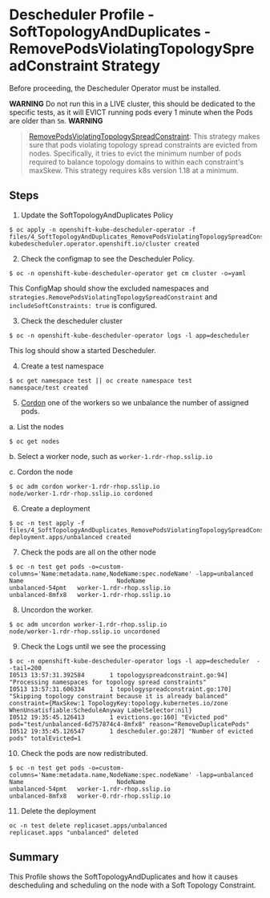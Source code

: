 # Descheduler Profile - SoftTopologyAndDuplicates - RemovePodsViolatingTopologySpreadConstraint Strategy

Before proceeding, the Descheduler Operator must be installed.

**WARNING**
Do not run this in a LIVE cluster, this should be dedicated to the specific tests, as it will EVICT running pods every 1 minute when the Pods are older than `5m`.
**WARNING**

> [RemovePodsViolatingTopologySpreadConstraint](https://github.com/kubernetes-sigs/descheduler/tree/0b2c10d6cee917bc553f743c44c51e730f9b1205#removepodsviolatingtopologyspreadconstraint): This strategy makes sure that pods violating topology spread constraints are evicted from nodes. Specifically, it tries to evict the minimum number of pods required to balance topology domains to within each constraint's maxSkew. This strategy requires k8s version 1.18 at a minimum.

## Steps

1. Update the SoftTopologyAndDuplicates Policy

```
$ oc apply -n openshift-kube-descheduler-operator -f files/4_SoftTopologyAndDuplicates_RemovePodsViolatingTopologySpreadConstraint.yml
kubedescheduler.operator.openshift.io/cluster created
```

2. Check the configmap to see the Descheduler Policy. 

```
$ oc -n openshift-kube-descheduler-operator get cm cluster -o=yaml
```

This ConfigMap should show the excluded namespaces and `strategies.RemovePodsViolatingTopologySpreadConstraint` and `includeSoftConstraints: true` is configured.

3. Check the descheduler cluster 

```
$ oc -n openshift-kube-descheduler-operator logs -l app=descheduler 
```

This log should show a started Descheduler.

4. Create a test namespace

```
$ oc get namespace test || oc create namespace test
namespace/test created
```

5. [Cordon](https://docs.openshift.com/container-platform/4.10/nodes/nodes/nodes-nodes-working.html) one of the workers so we unbalance the number of assigned pods. 

a. List the nodes

```
$ oc get nodes
```

b. Select a worker node, such as `worker-1.rdr-rhop.sslip.io` 

c. Cordon the node

```
$ oc adm cordon worker-1.rdr-rhop.sslip.io
node/worker-1.rdr-rhop.sslip.io cordoned
```

6. Create a deployment

```
$ oc -n test apply -f files/4_SoftTopologyAndDuplicates_RemovePodsViolatingTopologySpreadConstraint_dp.yml
deployment.apps/unbalanced created
```

7. Check the pods are all on the other node 

```
$ oc -n test get pods -o=custom-columns='Name:metadata.name,NodeName:spec.nodeName' -lapp=unbalanced
Name                          NodeName
unbalanced-54pmt   worker-1.rdr-rhop.sslip.io
unbalanced-8mfx8   worker-1.rdr-rhop.sslip.io
```

8. Uncordon the worker.

```
$ oc adm uncordon worker-1.rdr-rhop.sslip.io              
node/worker-1.rdr-rhop.sslip.io uncordoned
```

9. Check the Logs until we see the processing

```
$ oc -n openshift-kube-descheduler-operator logs -l app=descheduler  --tail=200                                 
I0513 13:57:31.392584       1 topologyspreadconstraint.go:94] "Processing namespaces for topology spread constraints"
I0513 13:57:31.606334       1 topologyspreadconstraint.go:170] "Skipping topology constraint because it is already balanced" constraint={MaxSkew:1 TopologyKey:topology.kubernetes.io/zone WhenUnsatisfiable:ScheduleAnyway LabelSelector:nil}
I0512 19:35:45.126413       1 evictions.go:160] "Evicted pod" pod="test/unbalanced-6d757874c4-8mfx8" reason="RemoveDuplicatePods"
I0512 19:35:45.126547       1 descheduler.go:287] "Number of evicted pods" totalEvicted=1
```

10. Check the pods are now redistributed. 

```
$ oc -n test get pods -o=custom-columns='Name:metadata.name,NodeName:spec.nodeName' -lapp=unbalanced
Name                          NodeName
unbalanced-54pmt   worker-1.rdr-rhop.sslip.io
unbalanced-8mfx8   worker-0.rdr-rhop.sslip.io
```

11. Delete the deployment

```
oc -n test delete replicaset.apps/unbalanced
replicaset.apps "unbalanced" deleted
```

## Summary

This Profile shows the SoftTopologyAndDuplicates and how it causes descheduling and scheduling on the node with a Soft Topology Constraint.